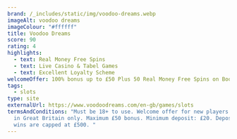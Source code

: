 ```yaml
---
brand: /_includes/static/img/voodoo-dreams.webp
imageAlt: voodoo dreams
imageColour: "#ffffff"
title: Voodoo Dreams
score: 90
rating: 4
highlights:
  - text: Real Money Free Spins
  - text: Live Casino & Tabel Games
  - text: Excellent Loyalty Scheme
welcomeOffer: 100% bonus up to £50 Plus 50 Real Money Free Spins on Book of Dead
tags:
  - slots
type: site
externalUrl: https://www.voodoodreams.com/en-gb/games/slots
termsAndConditions: "Must be 18+ to use. Welcome offer for new players residing
  in Great Britain only. Maximum £50 bonus. Minimum deposit: £20. Deposit Bonus
  wins are capped at £500. "
---
```

